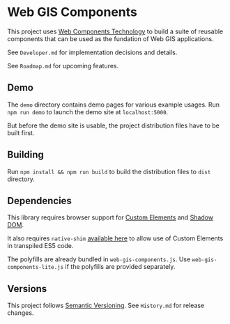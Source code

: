 # Web GIS Components

This project uses [Web Components Technology](https://developer.mozilla.org/en-US/docs/Web/Web_Components) to build a suite of reusable components that can be used as the fundation of Web GIS applications.

See `Developer.md` for implementation decisions and details.

See `Roadmap.md` for upcoming features.

## Demo

The `demo` directory contains demo pages for various example usages. Run `npm run demo` to launch the demo site at `localhost:5000`.

But before the demo site is usable, the project distribution files have to be built first.

## Building

Run `npm install && npm run build` to build the distribution files to `dist` directory.

## Dependencies

This library requires browser support for [Custom Elements](https://developer.mozilla.org/en-US/docs/Web/Web_Components/Custom_Elements) and [Shadow DOM](https://developer.mozilla.org/en-US/docs/Web/Web_Components/Shadow_DOM).

It also requires `native-shim` [available here](https://github.com/webcomponents/custom-elements/blob/master/src/native-shim.js) to allow use of Custom Elements in transpiled ES5 code.

The polyfills are already bundled in `web-gis-components.js`. Use `web-gis-components-lite.js` if the polyfills are provided separately.

## Versions

This project follows [Semantic Versioning](http://semver.org/). See `History.md` for release changes.
